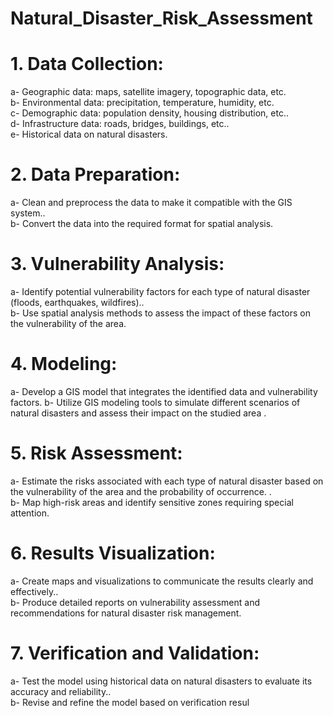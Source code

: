 # Natural_Disaster_Risk_Assessment
# 1. Data Collection:
a- Geographic data: maps, satellite imagery, topographic data, etc.<br/>
b- Environmental data: precipitation, temperature, humidity, etc.<br/>
c- Demographic data: population density, housing distribution, etc..<br/>
d- Infrastructure data: roads, bridges, buildings, etc..<br/>
e- Historical data on natural disasters.
# 2. Data Preparation:
a-  Clean and preprocess the data to make it compatible with the GIS system..<br/>
b- Convert the data into the required format for spatial analysis.
# 3. Vulnerability Analysis:
a- Identify potential vulnerability factors for each type of natural disaster (floods, earthquakes, wildfires)..<br/>
b- Use spatial analysis methods to assess the impact of these factors on the vulnerability of the area.
# 4. Modeling:
a- Develop a GIS model that integrates the identified data and vulnerability factors.
b- Utilize GIS modeling tools to simulate different scenarios of natural disasters and assess their impact on the studied area .<br/>
# 5. Risk Assessment:
a- Estimate the risks associated with each type of natural disaster based on the vulnerability of the area and the probability of occurrence. .<br/>
b- Map high-risk areas and identify sensitive zones requiring special attention.
# 6. Results Visualization:
a- Create maps and visualizations to communicate the results clearly and effectively..<br/>
b- Produce detailed reports on vulnerability assessment and recommendations for natural disaster risk management.
# 7. Verification and Validation:
a- Test the model using historical data on natural disasters to evaluate its accuracy and reliability..<br/>
b- Revise and refine the model based on verification resul
